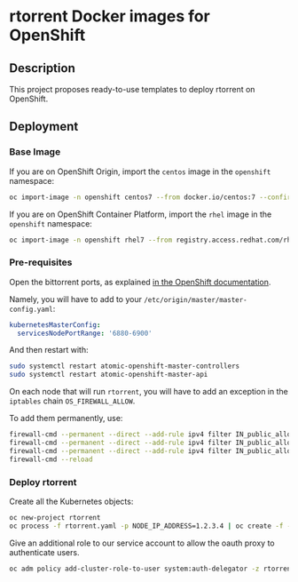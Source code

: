 # rtorrent Docker images for OpenShift

## Description

This project proposes ready-to-use templates to deploy rtorrent
on OpenShift.

## Deployment

### Base Image

If you are on OpenShift Origin, import the `centos` image in the `openshift` namespace:

```sh
oc import-image -n openshift centos7 --from docker.io/centos:7 --confirm --scheduled
```

If you are on OpenShift Container Platform, import the `rhel` image in the `openshift` namespace:

```sh
oc import-image -n openshift rhel7 --from registry.access.redhat.com/rhel7:7.4 --confirm --scheduled
```

### Pre-requisites

Open the bittorrent ports, as explained [in the OpenShift documentation](https://docs.openshift.com/container-platform/3.9/architecture/core_concepts/pods_and_services.html#service-nodeport).

Namely, you will have to add to your `/etc/origin/master/master-config.yaml`:

```yaml
kubernetesMasterConfig:
  servicesNodePortRange: '6880-6900'
```

And then restart with:

```sh
sudo systemctl restart atomic-openshift-master-controllers
sudo systemctl restart atomic-openshift-master-api
```

On each node that will run `rtorrent`, you will have to add an exception in the
`iptables` chain `OS_FIREWALL_ALLOW`.

To add them permanently, use:

```sh
firewall-cmd --permanent --direct --add-rule ipv4 filter IN_public_allow 1 -m udp -p udp -m conntrack --ctstate NEW --dport 6881 -j ACCEPT
firewall-cmd --permanent --direct --add-rule ipv4 filter IN_public_allow 1 -m udp -p udp -m conntrack --ctstate NEW -m multiport --dports 6890:6899 -j ACCEPT
firewall-cmd --permanent --direct --add-rule ipv4 filter IN_public_allow 1 -m tcp -p tcp -m conntrack --ctstate NEW -m multiport --dports 6890:6899 -j ACCEPT
firewall-cmd --reload
```

### Deploy rtorrent

Create all the Kubernetes objects:

```sh
oc new-project rtorrent
oc process -f rtorrent.yaml -p NODE_IP_ADDRESS=1.2.3.4 | oc create -f -
```

Give an additional role to our service account to allow the oauth proxy 
to authenticate users.

```sh
oc adm policy add-cluster-role-to-user system:auth-delegator -z rtorrent -n rtorrent
```